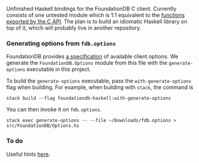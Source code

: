 Unfinished Haskell bindings for the FoundationDB C client. Currently consists of one untested module which is 1:1 equivalent to the [functions exported by the C API](https://apple.github.io/foundationdb/api-c.html). The plan is to build an idiomatic Haskell library on top of it, which will probably live in another repository.

### Generating options from `fdb.options`

FoundationDB provides [a specification](https://github.com/apple/foundationdb/blob/master/fdbclient/vexillographer/fdb.options) of available client options. We generate the `FoundationDB.Options` module from this file with the `generate-options` executable in this project.

To build the `generate-options` executable, pass the `with-generate-options` flag
when building. For example, when building with `stack`, the command is

```
stack build --flag foundationdb-haskell:with-generate-options
```

You can then invoke it on `fdb.options`.

```
stack exec generate-options -- --file ~/Downloads/fdb.options > src/FoundationDB/Options.hs
```

### To do

Useful hints [here](https://forums.foundationdb.org/t/creating-new-bindings/207).
